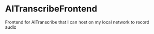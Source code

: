 # AITranscribeFrontend
Frontend for AITranscribe that I can host on my local network to record audio
